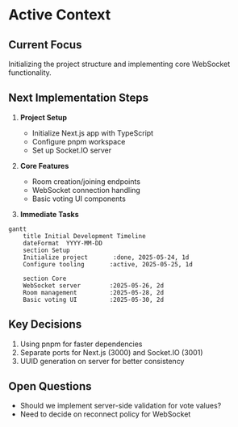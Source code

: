 # Active Context

## Current Focus
Initializing the project structure and implementing core WebSocket functionality.

## Next Implementation Steps
1. **Project Setup**
   - Initialize Next.js app with TypeScript
   - Configure pnpm workspace
   - Set up Socket.IO server

2. **Core Features**
   - Room creation/joining endpoints
   - WebSocket connection handling
   - Basic voting UI components

3. **Immediate Tasks**
```mermaid
gantt
    title Initial Development Timeline
    dateFormat  YYYY-MM-DD
    section Setup
    Initialize project       :done, 2025-05-24, 1d
    Configure tooling       :active, 2025-05-25, 1d
    
    section Core
    WebSocket server        :2025-05-26, 2d
    Room management         :2025-05-28, 2d
    Basic voting UI         :2025-05-30, 2d
```

## Key Decisions
1. Using pnpm for faster dependencies
2. Separate ports for Next.js (3000) and Socket.IO (3001)
3. UUID generation on server for better consistency

## Open Questions
- Should we implement server-side validation for vote values?
- Need to decide on reconnect policy for WebSocket
